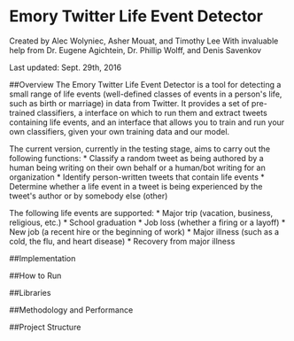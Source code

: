 # Emory Twitter Life Event Detector
Created by Alec Wolyniec, Asher Mouat, and Timothy Lee
With invaluable help from Dr. Eugene Agichtein, Dr. Phillip Wolff, and Denis Savenkov

Last updated: Sept. 29th, 2016

##Overview
The Emory Twitter Life Event Detector is a tool for detecting a small range of life events
(well-defined classes of events in a person's life, such as birth or marriage) in data from Twitter. It provides a 
set of pre-trained classifiers, a interface on which to run them and extract tweets containing life events, and an
interface that allows you to train and run your own classifiers, given your own training data and our model.

The current version, currently in the testing stage, aims to carry out the following functions:
    *   Classify a random tweet as being authored by a human being writing on their own behalf or a human/bot 
    writing for an organization
    *   Identify person-written tweets that contain life events
    *   Determine whether a life event in a tweet is being experienced by the tweet's author or by somebody
    else (other)
    
The following life events are supported:
    *   Major trip (vacation, business, religious, etc.)
    *   School graduation
    *   Job loss (whether a firing or a layoff)
    *   New job (a recent hire or the beginning of work)
    *   Major illness (such as a cold, the flu, and heart disease)
    *   Recovery from major illness
    
##Implementation
    
##How to Run

##Libraries

##Methodology and Performance

##Project Structure
